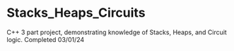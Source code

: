 # Stacks_Heaps_Circuits
C++ 3 part project, demonstrating knowledge of Stacks, Heaps, and Circuit logic. Completed 03/01/24
